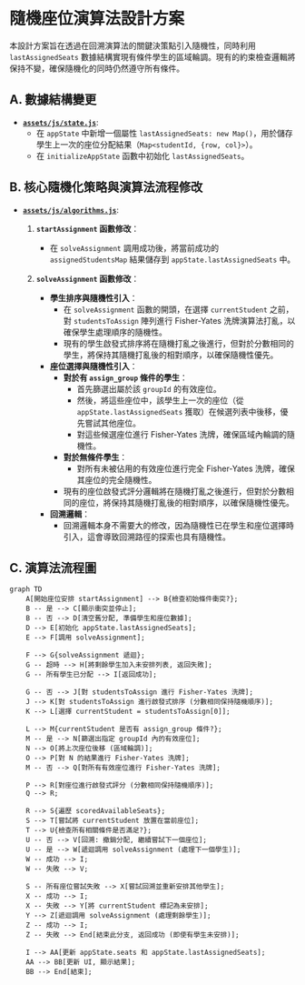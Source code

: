 # 隨機座位演算法設計方案

本設計方案旨在透過在回溯演算法的關鍵決策點引入隨機性，同時利用 `lastAssignedSeats` 數據結構實現有條件學生的區域輪調。現有的約束檢查邏輯將保持不變，確保隨機化的同時仍然遵守所有條件。

## A. 數據結構變更

*   **[`assets/js/state.js`](assets/js/state.js)**:
    *   在 `appState` 中新增一個屬性 `lastAssignedSeats: new Map()`，用於儲存學生上一次的座位分配結果（`Map<studentId, {row, col}>`）。
    *   在 `initializeAppState` 函數中初始化 `lastAssignedSeats`。

## B. 核心隨機化策略與演算法流程修改

*   **[`assets/js/algorithms.js`](assets/js/algorithms.js)**:

    1.  **`startAssignment` 函數修改**：
        *   在 `solveAssignment` 調用成功後，將當前成功的 `assignedStudentsMap` 結果儲存到 `appState.lastAssignedSeats` 中。

    2.  **`solveAssignment` 函數修改**：
        *   **學生排序與隨機性引入**：
            *   在 `solveAssignment` 函數的開頭，在選擇 `currentStudent` 之前，對 `studentsToAssign` 陣列進行 Fisher-Yates 洗牌演算法打亂，以確保學生處理順序的隨機性。
            *   現有的學生啟發式排序將在隨機打亂之後進行，但對於分數相同的學生，將保持其隨機打亂後的相對順序，以確保隨機性優先。
        *   **座位選擇與隨機性引入**：
            *   **對於有 `assign_group` 條件的學生**：
                *   首先篩選出屬於該 `groupId` 的有效座位。
                *   然後，將這些座位中，該學生上一次的座位（從 `appState.lastAssignedSeats` 獲取）在候選列表中後移，優先嘗試其他座位。
                *   對這些候選座位進行 Fisher-Yates 洗牌，確保區域內輪調的隨機性。
            *   **對於無條件學生**：
                *   對所有未被佔用的有效座位進行完全 Fisher-Yates 洗牌，確保其座位的完全隨機性。
            *   現有的座位啟發式評分邏輯將在隨機打亂之後進行，但對於分數相同的座位，將保持其隨機打亂後的相對順序，以確保隨機性優先。
        *   **回溯邏輯**：
            *   回溯邏輯本身不需要大的修改，因為隨機性已在學生和座位選擇時引入，這會導致回溯路徑的探索也具有隨機性。

## C. 演算法流程圖

```mermaid
graph TD
    A[開始座位安排 startAssignment] --> B{檢查初始條件衝突?};
    B -- 是 --> C[顯示衝突並停止];
    B -- 否 --> D[清空舊分配, 準備學生和座位數據];
    D --> E[初始化 appState.lastAssignedSeats];
    E --> F[調用 solveAssignment];

    F --> G{solveAssignment 遞迴};
    G -- 超時 --> H[將剩餘學生加入未安排列表, 返回失敗];
    G -- 所有學生已分配 --> I[返回成功];

    G -- 否 --> J[對 studentsToAssign 進行 Fisher-Yates 洗牌];
    J --> K[對 studentsToAssign 進行啟發式排序 (分數相同保持隨機順序)];
    K --> L[選擇 currentStudent = studentsToAssign[0]];

    L --> M{currentStudent 是否有 assign_group 條件?};
    M -- 是 --> N[篩選出指定 groupId 內的有效座位];
    N --> O[將上次座位後移 (區域輪調)];
    O --> P[對 N 的結果進行 Fisher-Yates 洗牌];
    M -- 否 --> Q[對所有有效座位進行 Fisher-Yates 洗牌];

    P --> R[對座位進行啟發式評分 (分數相同保持隨機順序)];
    Q --> R;

    R --> S{遍歷 scoredAvailableSeats};
    S --> T[嘗試將 currentStudent 放置在當前座位];
    T --> U{檢查所有相關條件是否滿足?};
    U -- 否 --> V[回溯: 撤銷分配, 繼續嘗試下一個座位];
    U -- 是 --> W[遞迴調用 solveAssignment (處理下一個學生)];
    W -- 成功 --> I;
    W -- 失敗 --> V;

    S -- 所有座位嘗試失敗 --> X[嘗試回溯並重新安排其他學生];
    X -- 成功 --> I;
    X -- 失敗 --> Y[將 currentStudent 標記為未安排];
    Y --> Z[遞迴調用 solveAssignment (處理剩餘學生)];
    Z -- 成功 --> I;
    Z -- 失敗 --> End[結束此分支, 返回成功 (即使有學生未安排)];

    I --> AA[更新 appState.seats 和 appState.lastAssignedSeats];
    AA --> BB[更新 UI, 顯示結果];
    BB --> End[結束];